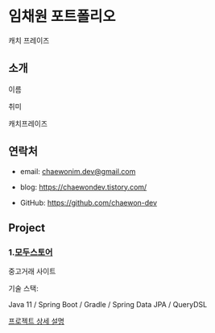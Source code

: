 # 임채원 포트폴리오

캐치 프레이즈

## 소개

이름

취미 

캐치프레이즈



## 연락처

- email: chaewonim.dev@gmail.com

- blog: https://chaewondev.tistory.com/

- GitHub: https://github.com/chaewon-dev

## Project

### 1.[모두스토어](https://github.com/chaewon-dev/modustore)

중고거래 사이트

기술 스택:

Java 11 / Spring Boot / Gradle / Spring Data JPA / QueryDSL

[프로젝트 상세 설명](https://github.com/chaewon-dev/modustore)













